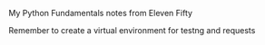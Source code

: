 My Python Fundamentals notes from Eleven Fifty

Remember to create a virtual environment for testng and requests